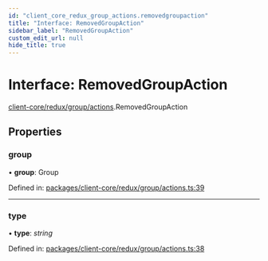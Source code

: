 ```yaml
---
id: "client_core_redux_group_actions.removedgroupaction"
title: "Interface: RemovedGroupAction"
sidebar_label: "RemovedGroupAction"
custom_edit_url: null
hide_title: true
---
```


# Interface: RemovedGroupAction

[client-core/redux/group/actions](../modules/client_core_redux_group_actions.md).RemovedGroupAction

## Properties

### group

• **group**: Group

Defined in: [packages/client-core/redux/group/actions.ts:39](https://github.com/xr3ngine/xr3ngine/blob/5a0f83ed8/packages/client-core/redux/group/actions.ts#L39)

___

### type

• **type**: *string*

Defined in: [packages/client-core/redux/group/actions.ts:38](https://github.com/xr3ngine/xr3ngine/blob/5a0f83ed8/packages/client-core/redux/group/actions.ts#L38)
